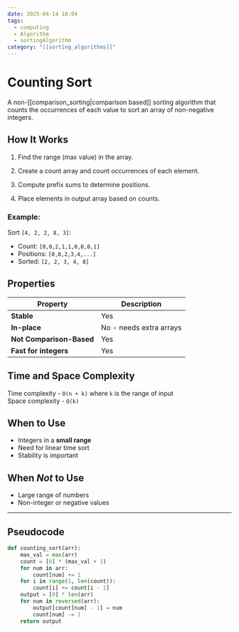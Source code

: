 ```yaml
---
date: 2025-04-14 18:04
tags:
  - computing
  - Algorithm
  - sortingAlgorithm
category: "[[sorting_algorithms]]"
---
```

# Counting Sort

A non-[[comparison_sorting|comparison based]] sorting algorithm that counts the occurrences of each value to sort an array of non-negative integers.

## How It Works

1. Find the range (max value) in the array.

2. Create a count array and count occurrences of each element.

3. Compute prefix sums to determine positions.

4. Place elements in output array based on counts.

### Example:

Sort `[4, 2, 2, 8, 3]`:

- Count: `[0,0,2,1,1,0,0,0,1]`
- Positions: `[0,0,2,3,4,...]`
- Sorted: `[2, 2, 3, 4, 8]`

## Properties 

| Property                 | Description             |
| ------------------------ | ----------------------- |
| **Stable**               | Yes                     |
| **In-place**             | No - needs extra arrays |
| **Not Comparison-Based** | Yes                     |
| **Fast for integers**    | Yes                     |

## Time and Space Complexity
 Time complexity   - `O(n + k)` where `k` is the range of input  
 Space complexity  - `O(k)`  

## When to Use
- Integers in a **small range**
- Need for linear time sort
- Stability is important

## When *Not* to Use
- Large range of numbers
- Non-integer or negative values

---
## Pseudocode

```python title:CountingSort
def counting_sort(arr):
    max_val = max(arr)
    count = [0] * (max_val + 1)
    for num in arr:
        count[num] += 1
    for i in range(1, len(count)):
        count[i] += count[i - 1]
    output = [0] * len(arr)
    for num in reversed(arr):
        output[count[num] - 1] = num
        count[num] -= 1
    return output
```